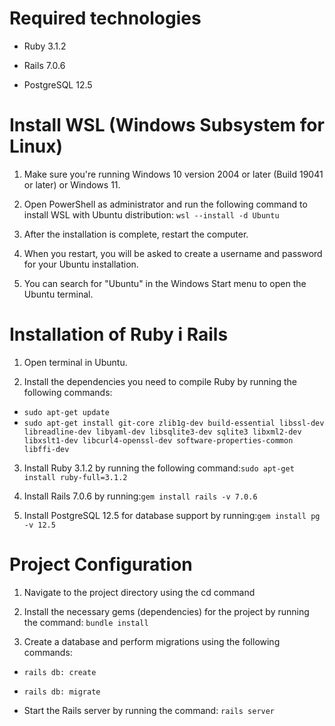 # Required technologies

* Ruby 3.1.2

* Rails 7.0.6

* PostgreSQL 12.5

# Install WSL (Windows Subsystem for Linux)

1. Make sure you're running Windows 10 version 2004 or later (Build 19041 or later) or Windows 11.

2. Open PowerShell as administrator and run the following command to install WSL with Ubuntu
   distribution: `` wsl --install -d Ubuntu ``

3. After the installation is complete, restart the computer.

4. When you restart, you will be asked to create a username and password for your Ubuntu installation.

5. You can search for "Ubuntu" in the Windows Start menu to open the Ubuntu terminal.


# Installation of Ruby i Rails

1. Open terminal in Ubuntu.

2. Install the dependencies you need to compile Ruby by running the following commands:

- `sudo apt-get update`
- `sudo apt-get install git-core zlib1g-dev build-essential libssl-dev libreadline-dev libyaml-dev libsqlite3-dev sqlite3 libxml2-dev libxslt1-dev libcurl4-openssl-dev software-properties-common libffi-dev`

3. Install Ruby 3.1.2 by running the following command:`sudo apt-get install ruby-full=3.1.2`

4. Install Rails 7.0.6 by running:`gem install rails -v 7.0.6`

5. Install PostgreSQL 12.5 for database support by running:`gem install pg -v 12.5`

# Project Configuration

1. Navigate to the project directory using the cd command

2. Install the necessary gems (dependencies) for the project by running the command: `bundle install`

3. Create a database and perform migrations using the following commands:

- `rails db: create`
- `rails db: migrate`

- Start the Rails server by running the command: `rails server`

